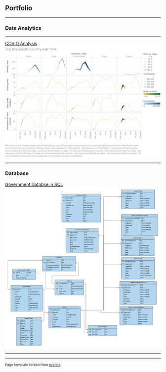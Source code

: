 ## Portfolio

---

### Data Analytics



---
[COVID Analysis](/covid_page)
<img src="images/TopFiveOverTime.png?raw=true"/>

---

### Database

[Government Databse in SQL](/SQL_page)
<img src="images/executiveBranch.png?raw=true"/>

---




---
<p style="font-size:11px">Page template forked from <a href="https://github.com/evanca/quick-portfolio">evanca</a></p>
<!-- Remove above link if you don't want to attibute -->
